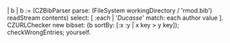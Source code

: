 | b |
b := (CZBibParser
			parse: (FileSystem workingDirectory / 'rmod.bib') readStream contents)
			select: [ :each | '*Ducasse*' match: each author value ].
CZURLChecker new bibset: (b sortBy: [:x :y | x key > y key]); checkWrongEntries; yourself.

 